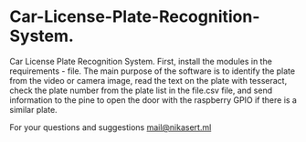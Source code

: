 # Car-License-Plate-Recognition-System.
Car License Plate Recognition System.
First, install the modules in the requirements - file. 
The main purpose of the software is to identify the plate from the video or camera image, read the text on the plate with tesseract, check the plate number from the plate list in the file.csv file, and send information to the pine to open the door with the raspberry GPIO if there is a similar plate. 

For your questions and suggestions mail@nikasert.ml 
